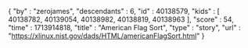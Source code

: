 {
  "by" : "zerojames",
  "descendants" : 6,
  "id" : 40138579,
  "kids" : [ 40138782, 40139054, 40138982, 40138819, 40138963 ],
  "score" : 54,
  "time" : 1713914818,
  "title" : "American Flag Sort",
  "type" : "story",
  "url" : "https://xlinux.nist.gov/dads/HTML/americanFlagSort.html"
}
